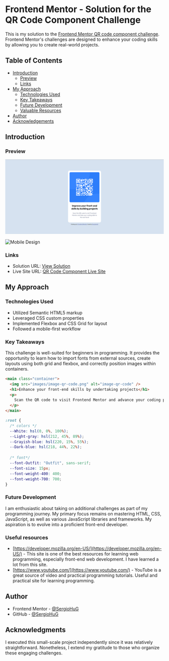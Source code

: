 # Frontend Mentor - Solution for the QR Code Component Challenge

This is my solution to the [Frontend Mentor QR code component challenge](https://www.frontendmentor.io/challenges/qr-code-component-iux_sIO_H). Frontend Mentor's challenges are designed to enhance your coding skills by allowing you to create real-world projects.

## Table of Contents

- [Introduction](#introduction)
  - [Preview](#preview)
  - [Links](#links)
- [My Approach](#my-approach)
  - [Technologies Used](#technologies-used)
  - [Key Takeaways](#key-takeaways)
  - [Future Development](#future-development)
  - [Valuable Resources](#valuable-resources)
- [Author](#author)
- [Acknowledgements](#acknowledgements)

## Introduction

### Preview

![Desktop Design](screenshots/desktop-screenshot.png)

![Mobile Design](screenshots/Smartphone-screenshot.png)

### Links

- Solution URL: [View Solution](https://your-solution-url.com)
- Live Site URL: [QR Code Component Live Site](https://qr-code-component-jet-six.vercel.app/)

## My Approach

### Technologies Used

- Utilized Semantic HTML5 markup
- Leveraged CSS custom properties
- Implemented Flexbox and CSS Grid for layout
- Followed a mobile-first workflow

### Key Takeaways

This challenge is well-suited for beginners in programming. It provides the opportunity to learn how to import fonts from external sources, create layouts using both grid and flexbox, and correctly position images within containers.

```html
<main class="container">
  <img src="images/image-qr-code.png" alt="image-qr-code" />
  <h1>Enhance your front-end skills by undertaking projects</h1>
  <p>
    Scan the QR code to visit Frontend Mentor and advance your coding proficiency.
  </p>
</main>
```

```css
:root {
  /* colors */
  --White: hsl(0, 0%, 100%);
  --Light-gray: hsl(212, 45%, 89%);
  --Grayish-blue: hsl(220, 15%, 55%);
  --Dark-blue: hsl(218, 44%, 22%);

  /* font*/
  --font-Outfit: "Outfit", sans-serif;
  --font-size: 15px;
  --font-weight-400: 400;
  --font-weight-700: 700;
}
```

### Future Development

I am enthusiastic about taking on additional challenges as part of my programming journey. My primary focus remains on mastering HTML, CSS, JavaScript, as well as various JavaScript libraries and frameworks. My aspiration is to evolve into a proficient front-end developer.

### Useful resources

- [https://developer.mozilla.org/en-US/](https://developer.mozilla.org/en-US/) - This site is one of the best resources for learning web programming, especially front-end web development. I have learned a lot from this site.
- [https://www.youtube.com/](https://www.youtube.com/) - YouTube is a great source of video and practical programming tutorials. Useful and practical site for learning programming.



## Author


- Frontend Mentor - [@SergioHuG](https://www.frontendmentor.io/profile/SergioHuG)
- GitHub - [@SergioHuG](https://github.com/SergioHuG)

## Acknowledgments

I executed this small-scale project independently since it was relatively straightforward. Nonetheless, I extend my gratitude to those who organize these engaging challenges.
